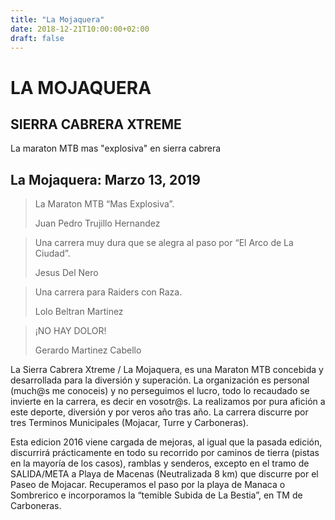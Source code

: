 ```yaml
---
title: "La Mojaquera"
date: 2018-12-21T10:00:00+02:00
draft: false
---
```


<div class="header-video">
    <div id="video-viewport" class="video-viewport">
        <div class="embed-responsive embed-responsive-16by9">
            <div id="video-placeholder"></div>
        </div>
    </div>
    <div class="header-caption">
        <div class="container">
            <div class="header-title">
                <h1>LA MOJAQUERA</h1>
                <h2>SIERRA CABRERA XTREME</h2>
                <p>
                    La maraton MTB mas "explosiva" en sierra cabrera
                </p>
            </div>
        </div>
    </div>
</div>

<h2 class="bg-warning text-dark text-center mb-3 p-3">
    La Mojaquera: Marzo 13, 2019
</h2>

<main class="container">
    <div class="card-deck mb-5">
        <div class="card mb-3" style="min-width: 256px;">
        <div class="card-body">
            <blockquote class="blockquote mb-0">
            <p>La Maraton MTB “Mas Explosiva”.</p>
            <footer class="blockquote-footer">Juan Pedro Trujillo Hernandez</footer>
            </blockquote>
        </div>
        </div>
        <div class="card mb-3" style="min-width: 256px;">
        <div class="card-body">
            <blockquote class="blockquote mb-0">
            <p>Una carrera muy dura que se alegra al paso por “El Arco de La Ciudad”.</p>
            <footer class="blockquote-footer">Jesus Del Nero</footer>
            </blockquote>
        </div>
        </div>
        <div class="card mb-3" style="min-width: 256px;">
        <div class="card-body">
            <blockquote class="blockquote mb-0">
            <p>Una carrera para Raiders con Raza.</p>
            <footer class="blockquote-footer">Lolo Beltran Martinez</footer>
            </blockquote>
        </div>
        </div>
        <div class="card mb-3" style="min-width: 256px;">
        <div class="card-body">
            <blockquote class="blockquote mb-0">
            <p>¡NO HAY DOLOR!</p>
            <footer class="blockquote-footer">Gerardo Martinez Cabello</footer>
            </blockquote>
        </div>
        </div>
    </div>
    <p class="mb-3">
        La Sierra Cabrera Xtreme / La Mojaquera, es una Maraton MTB concebida y desarrollada para la diversión
        y superación. La organización es personal (much@s me conoceis) y no perseguimos el lucro, todo lo
        recaudado se invierte en la carrera, es decir en vosotr@s. La realizamos por pura afición a este
        deporte, diversión y por veros año tras año. La carrera discurre por tres Terminos Municipales
        (Mojacar, Turre y Carboneras).
    </p>
    <p class="mb-3">
        Esta edicion 2016 viene cargada de mejoras, al igual que la pasada edición, discurrirá prácticamente en
        todo su recorrido por caminos de tierra (pistas en la mayoría de los casos), ramblas y senderos,
        excepto en el tramo de SALIDA/META a Playa de Macenas (Neutralizada 8 km) que discurre por el Paseo de
        Mojacar. Recuperamos el paso por la playa de Manaca o Sombrerico e incorporamos la “temible Subida de
        La Bestia”, en TM de Carboneras.
    </p>
</main>

<script src="https://www.youtube.com/iframe_api" asynch></script>
<script type="text/javascript">
  // https://developers.google.com/youtube/iframe_api_reference
  // https://github.com/Modernizr/Modernizr/blob/master/feature-detects/video/autoplay.js
  // onYouTubeIframeAPIReady() is called when the IFrame API is ready to go.

  // https://developers.google.com/youtube/iframe_api_reference
  var player;
  // https://github.com/Modernizr/Modernizr/blob/master/feature-detects/video/autoplay.js
  window.mobilecheck = function () {
    var check = false;
    (function (a) {
      if (/(android|bb\d+|meego).+mobile|avantgo|bada\/|blackberry|blazer|compal|elaine|fennec|hiptop|iemobile|ip(hone|od)|iris|kindle|lge |maemo|midp|mmp|mobile.+firefox|netfront|opera m(ob|in)i|palm( os)?|phone|p(ixi|re)\/|plucker|pocket|psp|series(4|6)0|symbian|treo|up\.(browser|link)|vodafone|wap|windows ce|xda|xiino/i.test(a) || /1207|6310|6590|3gso|4thp|50[1-6]i|770s|802s|a wa|abac|ac(er|oo|s\-)|ai(ko|rn)|al(av|ca|co)|amoi|an(ex|ny|yw)|aptu|ar(ch|go)|as(te|us)|attw|au(di|\-m|r |s )|avan|be(ck|ll|nq)|bi(lb|rd)|bl(ac|az)|br(e|v)w|bumb|bw\-(n|u)|c55\/|capi|ccwa|cdm\-|cell|chtm|cldc|cmd\-|co(mp|nd)|craw|da(it|ll|ng)|dbte|dc\-s|devi|dica|dmob|do(c|p)o|ds(12|\-d)|el(49|ai)|em(l2|ul)|er(ic|k0)|esl8|ez([4-7]0|os|wa|ze)|fetc|fly(\-|_)|g1 u|g560|gene|gf\-5|g\-mo|go(\.w|od)|gr(ad|un)|haie|hcit|hd\-(m|p|t)|hei\-|hi(pt|ta)|hp( i|ip)|hs\-c|ht(c(\-| |_|a|g|p|s|t)|tp)|hu(aw|tc)|i\-(20|go|ma)|i230|iac( |\-|\/)|ibro|idea|ig01|ikom|im1k|inno|ipaq|iris|ja(t|v)a|jbro|jemu|jigs|kddi|keji|kgt( |\/)|klon|kpt |kwc\-|kyo(c|k)|le(no|xi)|lg( g|\/(k|l|u)|50|54|\-[a-w])|libw|lynx|m1\-w|m3ga|m50\/|ma(te|ui|xo)|mc(01|21|ca)|m\-cr|me(rc|ri)|mi(o8|oa|ts)|mmef|mo(01|02|bi|de|do|t(\-| |o|v)|zz)|mt(50|p1|v )|mwbp|mywa|n10[0-2]|n20[2-3]|n30(0|2)|n50(0|2|5)|n7(0(0|1)|10)|ne((c|m)\-|on|tf|wf|wg|wt)|nok(6|i)|nzph|o2im|op(ti|wv)|oran|owg1|p800|pan(a|d|t)|pdxg|pg(13|\-([1-8]|c))|phil|pire|pl(ay|uc)|pn\-2|po(ck|rt|se)|prox|psio|pt\-g|qa\-a|qc(07|12|21|32|60|\-[2-7]|i\-)|qtek|r380|r600|raks|rim9|ro(ve|zo)|s55\/|sa(ge|ma|mm|ms|ny|va)|sc(01|h\-|oo|p\-)|sdk\/|se(c(\-|0|1)|47|mc|nd|ri)|sgh\-|shar|sie(\-|m)|sk\-0|sl(45|id)|sm(al|ar|b3|it|t5)|so(ft|ny)|sp(01|h\-|v\-|v )|sy(01|mb)|t2(18|50)|t6(00|10|18)|ta(gt|lk)|tcl\-|tdg\-|tel(i|m)|tim\-|t\-mo|to(pl|sh)|ts(70|m\-|m3|m5)|tx\-9|up(\.b|g1|si)|utst|v400|v750|veri|vi(rg|te)|vk(40|5[0-3]|\-v)|vm40|voda|vulc|vx(52|53|60|61|70|80|81|83|85|98)|w3c(\-| )|webc|whit|wi(g |nc|nw)|wmlb|wonu|x700|yas\-|your|zeto|zte\-/i.test(a.substr(0, 4))) check = true
    })(navigator.userAgent || navigator.vendor || window.opera);
    return check;
  }

  function onYouTubeIframeAPIReady() {
    if (window.mobilecheck() === false) {
      player = new YT.Player('video-placeholder', {
        width: 600,
        height: 400,
        videoId: '4b_rQyirzwc',
        playerVars: {
          'playlist': '4b_rQyirzwc',
          'autoplay': 1,
          'controls': 0,
          'fs': 0,
          'iv_load_policy': 3,
          'loop': 1,
          'modestbranding': 1,
          'rel': 0,
          'showinfo': 0,
          'coverImage': '{{< imgurl "/img/header-background.jpg" >}}'
        },
        events: {
          'onReady': onPlayerReady,
          'onStateChange': onPlayerStateChange
        }
      });
    }
  }

  function onPlayerReady(event) {
    event.target.playVideo();
  }

  function onPlayerStateChange(event) {
    if (event.data === YT.PlayerState.PLAYING) {
      document.getElementById('video-viewport').style.backgroundImage = "none";
    } else {
      document.getElementById('video-viewport').style.backgroundImage = "url({{< imgurl "/img/header-background.jpg" >}})";
    }
  }
</script>
